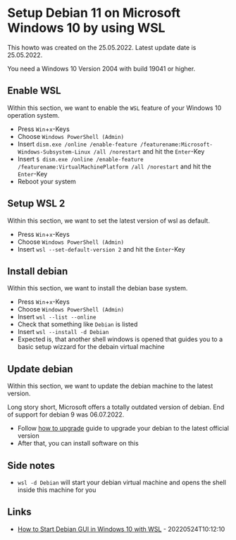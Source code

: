 # Setup Debian 11 on Microsoft Windows 10 by using WSL

This howto was created on the 25.05.2022. Latest update date is 25.05.2022.

You need a Windows 10 Version 2004 with build 19041 or higher.

## Enable WSL

Within this section, we want to enable the `WSL` feature of your Windows 10 operation system.

* Press `Win`+`x`-Keys
* Choose `Windows PowerShell (Admin)`
* Insert `dism.exe /online /enable-feature /featurename:Microsoft-Windows-Subsystem-Linux /all /norestart` and hit the `Enter`-Key
* Insert `$ dism.exe /online /enable-feature /featurename:VirtualMachinePlatform /all /norestart` and hit the `Enter`-Key
* Reboot your system

## Setup WSL 2

Within this section, we want to set the latest version of wsl as default.

* Press `Win`+`x`-Keys
* Choose `Windows PowerShell (Admin)`
* Insert `wsl --set-default-version 2` and hit the `Enter`-Key

## Install debian

Within this section, we want to install the debian base system.

* Press `Win`+`x`-Keys
* Choose `Windows PowerShell (Admin)`
* Insert `wsl --list --online`
* Check that something like `Debian` is listed
* Insert `wsl --install -d Debian`
* Expected is, that another shell windows is opened that guides you to a basic setup wizzard for the debain virtual machine

## Update debian

Within this section, we want to update the debian machine to the latest version.

Long story short, Microsoft offers a totally outdated version of debian. End of support for debian 9 was 06.07.2022.

* Follow [how to upgrade](https://github.com/stevleibelt/General_Howtos/blob/master/operation_system/linux/debian/upgrade.md#upgrade-paths) guide to upgrade your debian to the latest official version
* After that, you can install software on this

## Side notes

* `wsl -d Debian` will start your debian virtual machine and opens the shell inside this machine for you

## Links

* [How to Start Debian GUI in Windows 10 with WSL](https://linuxhint.com/start-debian-gui-windows-10-wsl/) - 20220524T10:12:10
